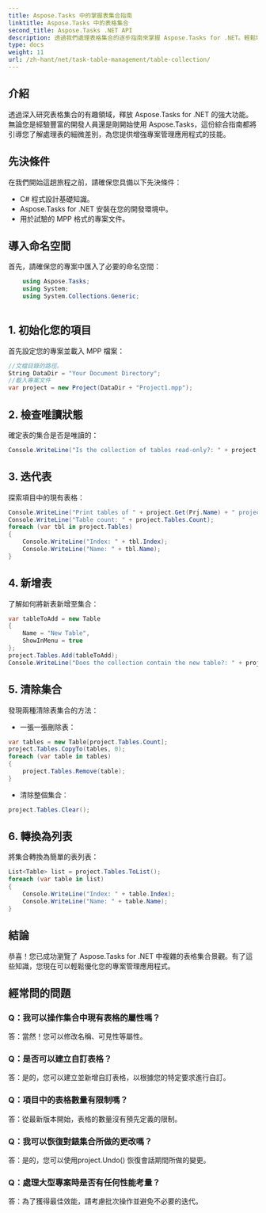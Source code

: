 ```yaml
---
title: Aspose.Tasks 中的掌握表集合指南
linktitle: Aspose.Tasks 中的表格集合
second_title: Aspose.Tasks .NET API
description: 透過我們處理表格集合的逐步指南來掌握 Aspose.Tasks for .NET。輕鬆增強專案管理應用程式。現在下載！
type: docs
weight: 11
url: /zh-hant/net/task-table-management/table-collection/
---
```

## 介紹
透過深入研究表格集合的有趣領域，釋放 Aspose.Tasks for .NET 的強大功能。無論您是經驗豐富的開發人員還是剛開始使用 Aspose.Tasks，這份綜合指南都將引導您了解處理表的細微差別，為您提供增強專案管理應用程式的技能。
## 先決條件
在我們開始這趟旅程之前，請確保您具備以下先決條件：
- C# 程式設計基礎知識。
- Aspose.Tasks for .NET 安裝在您的開發環境中。
- 用於試驗的 MPP 格式的專案文件。
## 導入命名空間
首先，請確保您的專案中匯入了必要的命名空間：
```csharp
    using Aspose.Tasks;
    using System;
    using System.Collections.Generic;
    
```
## 1. 初始化您的項目
首先設定您的專案並載入 MPP 檔案：
```csharp
//文檔目錄的路徑。
String DataDir = "Your Document Directory";
//載入專案文件
var project = new Project(DataDir + "Project1.mpp");
```
## 2. 檢查唯讀狀態
確定表的集合是否是唯讀的：
```csharp
Console.WriteLine("Is the collection of tables read-only?: " + project.Tables.IsReadOnly);
```
## 3. 迭代表
探索項目中的現有表格：
```csharp
Console.WriteLine("Print tables of " + project.Get(Prj.Name) + " project.");
Console.WriteLine("Table count: " + project.Tables.Count);
foreach (var tbl in project.Tables)
{
    Console.WriteLine("Index: " + tbl.Index);
    Console.WriteLine("Name: " + tbl.Name);
}
```
## 4. 新增表
了解如何將新表新增至集合：
```csharp
var tableToAdd = new Table
{
    Name = "New Table",
    ShowInMenu = true
};
project.Tables.Add(tableToAdd);
Console.WriteLine("Does the collection contain the new table?: " + project.Tables.Contains(tableToAdd));
```
## 5. 清除集合
發現兩種清除表集合的方法：
- 一張一張刪除表：
```csharp
var tables = new Table[project.Tables.Count];
project.Tables.CopyTo(tables, 0);
foreach (var table in tables)
{
    project.Tables.Remove(table);
}
```
- 清除整個集合：
```csharp
project.Tables.Clear();
```
## 6. 轉換為列表
將集合轉換為簡單的表列表：
```csharp
List<Table> list = project.Tables.ToList();
foreach (var table in list)
{
    Console.WriteLine("Index: " + table.Index);
    Console.WriteLine("Name: " + table.Name);
}
```
## 結論
恭喜！您已成功瀏覽了 Aspose.Tasks for .NET 中複雜的表格集合景觀。有了這些知識，您現在可以輕鬆優化您的專案管理應用程式。
## 經常問的問題
### Q：我可以操作集合中現有表格的屬性嗎？
答：當然！您可以修改名稱、可見性等屬性。
### Q：是否可以建立自訂表格？
答：是的，您可以建立並新增自訂表格，以根據您的特定要求進行自訂。
### Q：項目中的表格數量有限制嗎？
答：從最新版本開始，表格的數量沒有預先定義的限制。
### Q：我可以恢復對錶集合所做的更改嗎？
答：是的，您可以使用project.Undo() 恢復會話期間所做的變更。
### Q：處理大型專案時是否有任何性能考量？
答：為了獲得最佳效能，請考慮批次操作並避免不必要的迭代。
